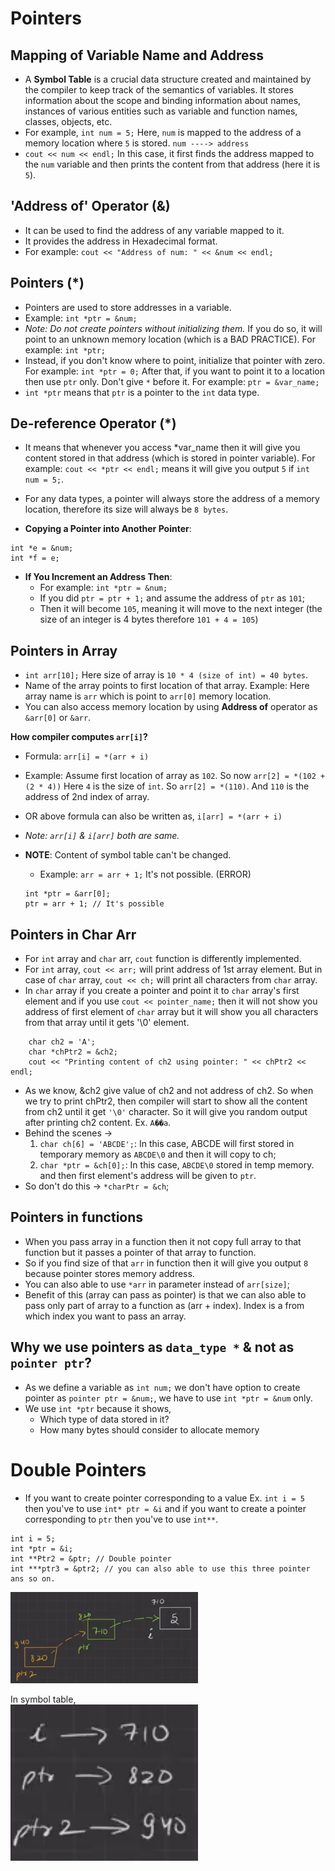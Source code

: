 # Pointers

## Mapping of Variable Name and Address
- A **Symbol Table** is a crucial data structure created and maintained by the compiler to keep track of the semantics of variables. It stores information about the scope and binding information about names, instances of various entities such as variable and function names, classes, objects, etc.
- For example, `int num = 5;` Here, `num` is mapped to the address of a memory location where `5` is stored.  `num ----> address`
- `cout << num << endl;` In this case, it first finds the address mapped to the `num` variable and then prints the content from that address (here it is `5`).

## 'Address of' Operator (&) 
- It can be used to find the address of any variable mapped to it.
- It provides the address in Hexadecimal format.
- For example: `cout << "Address of num: " << &num << endl;`

## Pointers (*)
- Pointers are used to store addresses in a variable.
- Example: `int *ptr = &num;`
- *Note: Do not create pointers without initializing them.* If you do so, it will point to an unknown memory location (which is a BAD PRACTICE).
For example: `int *ptr;`
- Instead, if you don't know where to point, initialize that pointer with zero.
For example: `int *ptr = 0;` After that, if you want to point it to a location then use `ptr` only. Don't give `*` before it. For example: `ptr = &var_name;`
- `int *ptr` means that `ptr` is a pointer to the `int` data type.

## De-reference Operator (*)
- It means that whenever you access *var_name then it will give you content stored in that address (which is stored in pointer variable).
For example: `cout << *ptr << endl;` means it will give you output `5` if `int num = 5;`.

- For any data types, a pointer will always store the address of a memory location, therefore its size will always be `8 bytes`. 

- **Copying a Pointer into Another Pointer**:
```
int *e = &num;
int *f = e;
```

- **If You Increment an Address Then**:
    - For example: `int *ptr = &num;`
    - If you did `ptr = ptr + 1;` and assume the address of `ptr` as `101`;
    - Then it will become `105`, meaning it will move to the next integer (the size of an integer is 4 bytes therefore `101 + 4 = 105`)


## Pointers in Array
- `int arr[10];` Here size of array is `10 * 4 (size of int) = 40 bytes`.
- Name of the array points to first location of that array. 
    Example: Here array name is `arr` which is point to `arr[0]` memory location.
- You can also access memory location by using **Address of** operator as `&arr[0]` or `&arr`.

**How compiler computes `arr[i]`?**
- Formula: `arr[i] = *(arr + i)`
- Example: Assume first location of array as `102`. So now `arr[2] = *(102 + (2 * 4))` Here `4` is the size of `int`. So `arr[2] = *(110)`. And `110` is the address of 2nd index of array.
- OR above formula can also be written as, `i[arr] = *(arr + i)`
- *Note: `arr[i]` & `i[arr]` both are same.*

- **NOTE**: Content of symbol table can't be changed.
    - Example: `arr = arr + 1;` It's not possible. (ERROR)
    ```
    int *ptr = &arr[0];
    ptr = arr + 1; // It's possible
    ```

## Pointers in Char Arr
- For `int` array and `char` arr, `cout` function is differently implemented.
- For `int` array, `cout << arr;` will print address of 1st array element. But in case of `char` array, `cout << ch;` will print all characters from `char` array.
- In `char` array if you create a pointer and point it to `char` array's first element and if you use `cout << pointer_name;` then it will not show you address of first element of `char` array but it will show you all characters from that array until it gets '\0' element.

```
    char ch2 = 'A';
    char *chPtr2 = &ch2;
    cout << "Printing content of ch2 using pointer: " << chPtr2 << endl; 
```
- As we know, &ch2 give value of ch2 and not address of ch2. So when we try to print chPtr2, then compiler will start to show all the content from ch2 until it get `'\0'` character. So it will give you random output after printing ch2 content. Ex. `A��a`.
- Behind the scenes -> 
    1. `char ch[6] = 'ABCDE';`: In this case, ABCDE will first stored in temporary memory as `ABCDE\0` and then it will copy to ch;
    2. `char *ptr = &ch[0];`: In this case, `ABCDE\0` stored in temp memory. and then first element's address will be given to `ptr`.
- So don't do this -> `*charPtr = &ch`;


## Pointers in functions
- When you pass array in a function then it not copy full array to that function but it passes a pointer of that array to function.
- So if you find size of that `arr` in function then it will give you output `8` because pointer stores memory address.
- You can also able to use `*arr` in parameter instead of `arr[size]`;
- Benefit of this (array can pass as pointer) is that we can also able to pass only part of array to a function as (arr + index). Index is a from which index you want to pass an array.


## Why we use pointers as `data_type *` & not as `pointer ptr`?
- As we define a variable as `int num;` we don't have option to create pointer as `pointer ptr = &num;`, we have to use `int *ptr = &num` only.
- We use `int *ptr` because it shows,
    - Which type of data stored in it?
    - How many bytes should consider to allocate memory   

# Double Pointers

- If you want to create pointer corresponding to a value Ex. `int i = 5` then you've to use `int* ptr = &i` and if you want to create a pointer corresponding to `ptr` then you've to use `int**`.
```
int i = 5;
int *ptr = &i;
int **Ptr2 = &ptr; // Double pointer
int ***ptr3 = &ptr2; // you can also able to use this three pointer ans so on.
```
<img width=300 src="/Pointers/image.png" alt="Double pointer" />
 
In symbol table, <br>
<img width=300 src="/Pointers/image-1.png" alt="Symbol Table" />
